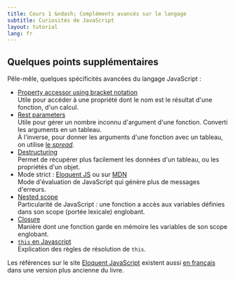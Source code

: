 ```yaml
---
title: Cours 1 &ndash; Compléments avancés sur le langage
subtitle: Curiosités de JavaScript
layout: tutorial
lang: fr
---
```


## Quelques points supplémentaires

Pêle-mêle, quelques spécificités avancées du langage JavaScript :

* [Property accessor using bracket notation](https://developer.mozilla.org/en-US/docs/Web/JavaScript/Reference/Operators/Property_accessors#bracket_notation)  
    Utile pour accéder à une propriété dont le nom est le résultat d'une fonction, d'un calcul.
* [Rest parameters](https://eloquentjavascript.net/04_data.html#h_hX9DkIBp9y)  
    Utile pour gérer un nombre inconnu d'argument d'une fonction. Converti les arguments en un tableau.  
    À l'inverse, pour donner les arguments d'une fonction avec un tableau, on utilise [le *spread*](https://developer.mozilla.org/en-US/docs/Web/JavaScript/Reference/Operators/Spread_syntax).
* [Destructuring](https://eloquentjavascript.net/04_data.html#h_B372u36cp6)  
    Permet de récupérer plus facilement les données d'un tableau, ou les propriétés d'un objet.
* Mode strict : [Eloquent JS](https://eloquentjavascript.net/08_error.html#h_u1jlTq3i42) ou sur [MDN](https://developer.mozilla.org/en-US/docs/Web/JavaScript/Reference/Strict_mode)  
    Mode d'évaluation de JavaScript qui génère plus de messages d'erreurs.
* [Nested scope](https://eloquentjavascript.net/03_functions.html#i_c/Ms2Ed/N0)  
    Particularité de JavaScript : une fonction a accès aux variables définies dans son scope (portée lexicale) englobant.
* [Closure](https://eloquentjavascript.net/03_functions.html#h_hOd+yVxaku)  
    Manière dont une fonction garde en mémoire les variables de son scope englobant.
* [`this` en Javascript](https://codeburst.io/the-simple-rules-to-this-in-javascript-35d97f31bde3)  
    Explication des règles de résolution de `this`.

Les références sur le site [Eloquent JavaScript](https://eloquentjavascript.net) existent aussi [en français](https://fr.eloquentjavascript.net/) dans une version plus ancienne du livre.

<!-- 
Voir aussi Eloquent JS : Higher order functions : Map.foreach/filter/map/some/findIndex ...
 -->